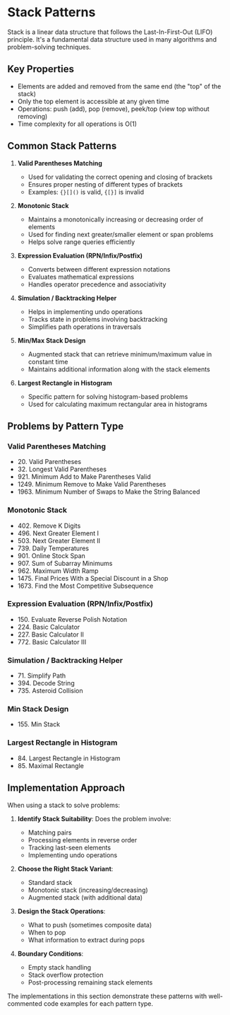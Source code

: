 # Stack Patterns

Stack is a linear data structure that follows the Last-In-First-Out (LIFO) principle. It's a fundamental data structure used in many algorithms and problem-solving techniques.

## Key Properties

- Elements are added and removed from the same end (the "top" of the stack)
- Only the top element is accessible at any given time
- Operations: push (add), pop (remove), peek/top (view top without removing)
- Time complexity for all operations is O(1)

## Common Stack Patterns

1. **Valid Parentheses Matching**
   - Used for validating the correct opening and closing of brackets
   - Ensures proper nesting of different types of brackets
   - Examples: `{}[]()` is valid, `{[}]` is invalid

2. **Monotonic Stack**
   - Maintains a monotonically increasing or decreasing order of elements
   - Used for finding next greater/smaller element or span problems
   - Helps solve range queries efficiently

3. **Expression Evaluation (RPN/Infix/Postfix)**
   - Converts between different expression notations
   - Evaluates mathematical expressions
   - Handles operator precedence and associativity

4. **Simulation / Backtracking Helper**
   - Helps in implementing undo operations
   - Tracks state in problems involving backtracking
   - Simplifies path operations in traversals

5. **Min/Max Stack Design**
   - Augmented stack that can retrieve minimum/maximum value in constant time
   - Maintains additional information along with the stack elements

6. **Largest Rectangle in Histogram**
   - Specific pattern for solving histogram-based problems
   - Used for calculating maximum rectangular area in histograms

## Problems by Pattern Type

### Valid Parentheses Matching
- 20\. Valid Parentheses
- 32\. Longest Valid Parentheses
- 921\. Minimum Add to Make Parentheses Valid
- 1249\. Minimum Remove to Make Valid Parentheses
- 1963\. Minimum Number of Swaps to Make the String Balanced

### Monotonic Stack
- 402\. Remove K Digits
- 496\. Next Greater Element I
- 503\. Next Greater Element II
- 739\. Daily Temperatures
- 901\. Online Stock Span
- 907\. Sum of Subarray Minimums
- 962\. Maximum Width Ramp
- 1475\. Final Prices With a Special Discount in a Shop
- 1673\. Find the Most Competitive Subsequence

### Expression Evaluation (RPN/Infix/Postfix)
- 150\. Evaluate Reverse Polish Notation
- 224\. Basic Calculator
- 227\. Basic Calculator II
- 772\. Basic Calculator III

### Simulation / Backtracking Helper
- 71\. Simplify Path
- 394\. Decode String
- 735\. Asteroid Collision

### Min Stack Design
- 155\. Min Stack

### Largest Rectangle in Histogram
- 84\. Largest Rectangle in Histogram
- 85\. Maximal Rectangle

## Implementation Approach

When using a stack to solve problems:

1. **Identify Stack Suitability**: Does the problem involve:
   - Matching pairs
   - Processing elements in reverse order
   - Tracking last-seen elements
   - Implementing undo operations

2. **Choose the Right Stack Variant**:
   - Standard stack
   - Monotonic stack (increasing/decreasing)
   - Augmented stack (with additional data)

3. **Design the Stack Operations**:
   - What to push (sometimes composite data)
   - When to pop
   - What information to extract during pops

4. **Boundary Conditions**:
   - Empty stack handling
   - Stack overflow protection
   - Post-processing remaining stack elements

The implementations in this section demonstrate these patterns with well-commented code examples for each pattern type.
